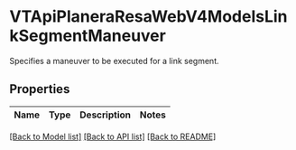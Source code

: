 # VTApiPlaneraResaWebV4ModelsLinkSegmentManeuver

Specifies a maneuver to be executed for a link segment.

## Properties
Name | Type | Description | Notes
------------ | ------------- | ------------- | -------------

[[Back to Model list]](../README.md#documentation-for-models) [[Back to API list]](../README.md#documentation-for-api-endpoints) [[Back to README]](../README.md)


